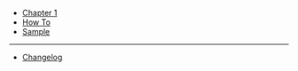 - [Chapter 1](README.md)
- [How To](HowTo.md)
- [Sample](Sample.md)
---
- [Changelog](Changelog.md)
